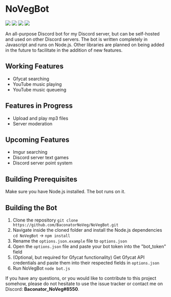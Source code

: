 # NoVegBot
![](https://img.shields.io/badge/Language-Javascript-green.svg) ![](https://img.shields.io/badge/API-Eris-blue.svg) ![](https://img.shields.io/badge/Status-WIP-00d832.svg) ![](https://img.shields.io/badge/Version-0.5.0-orange.svg)

An all-purpose Discord bot for my Discord server, but can be self-hosted and used on other Discord servers. The bot is written completely in Javascript and runs on Node.js. Other libraries are planned on being added in the future to facilitate in the addition of new features.

## Working Features
- Gfycat searching
- YouTube music playing
- YouTube music queueing

## Features in Progress
- Upload and play mp3 files
- Server moderation

## Upcoming Features
- Imgur searching
- Discord server text games
- Discord server point system

## Building Prerequisites
Make sure you have Node.js installed. The bot runs on it.

## Building the Bot
1. Clone the repository
`git clone https://github.com/BaconatorNoVeg/NoVegBot.git`
2. Navigate inside the cloned folder and install the Node.js dependencies
`cd NoVegBot` -> `npm install`
3. Rename the `options.json.example` file to `options.json`
4. Open the `options.json` file and paste your bot token into the "bot_token" field
5. (Optional, but required for Gfycat functionality) Get Gfycat API credentials and paste them into their respected fields in `options.json`
6. Run NoVegBot
`node bot.js`

If you have any questions, or you would like to contribute to this project somehow, please do not hesitate to use the issue tracker or contact me on Discord: **Baconator_NoVeg#8550**.
